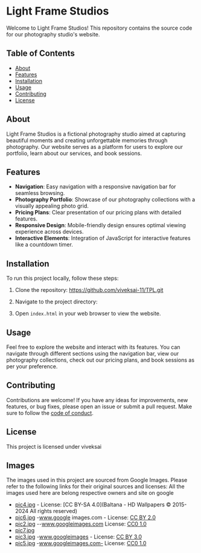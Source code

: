# Light Frame Studios

Welcome to Light Frame Studios! This repository contains the source code for our photography studio's website.

## Table of Contents

- [About](#about)
- [Features](#features)
- [Installation](#installation)
- [Usage](#usage)
- [Contributing](#contributing)
- [License](#license)

## About

Light Frame Studios is a fictional photography studio aimed at capturing beautiful moments and creating unforgettable memories through photography. Our website serves as a platform for users to explore our portfolio, learn about our services, and book sessions.

## Features

- **Navigation**: Easy navigation with a responsive navigation bar for seamless browsing.
- **Photography Portfolio**: Showcase of our photography collections with a visually appealing photo grid.
- **Pricing Plans**: Clear presentation of our pricing plans with detailed features.
- **Responsive Design**: Mobile-friendly design ensures optimal viewing experience across devices.
- **Interactive Elements**: Integration of JavaScript for interactive features like a countdown timer.

## Installation

To run this project locally, follow these steps:

1. Clone the repository: https://github.com/viveksai-11/TPL.git
2. Navigate to the project directory:

3. Open `index.html` in your web browser to view the website.

## Usage

Feel free to explore the website and interact with its features. You can navigate through different sections using the navigation bar, view our photography collections, check out our pricing plans, and book sessions as per your preference.

## Contributing

Contributions are welcome! If you have any ideas for improvements, new features, or bug fixes, please open an issue or submit a pull request. Make sure to follow the [code of conduct](CODE_OF_CONDUCT.md).

## License

This project is licensed under viveksai

## Images

The images used in this project are sourced from Google Images. Please refer to the following links for their original sources and licenses:
All the images used here  are belong  respective owners and site on google

- [pic4.jpg](https://www.baltana.com/animals/animal-hd-pictures-04763.html) - License: [CC BY-SA 4.0](Baltana - HD Wallpapers © 2015-2024 All rights reserved)
- [pic6.jpg](#) -www.google images.com - License: [CC BY 2.0](#)
- [pic2.jpg](#) --www.googleimages.com License: [CC0 1.0](#)
- [pic7.jpg](https://pixabay.com/photos/elephant-trunk-tusks-forest-jungle-1822636/) 
- [pic3.jpg](#) -www.googleimages - License: [CC BY 3.0](#)
- [pic5.jpg](#) -www.googleimages.com- License: [CC0 1.0](#)


